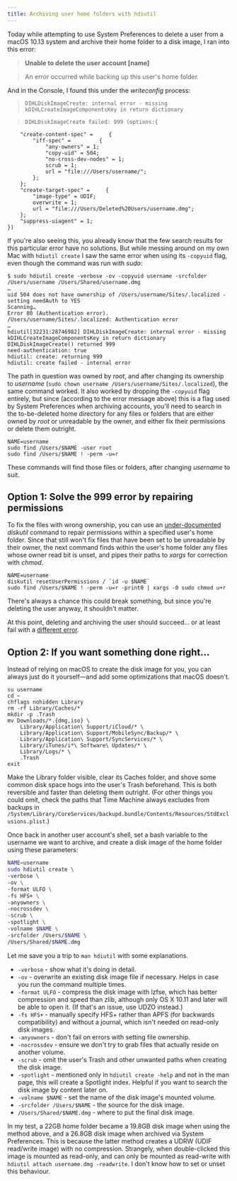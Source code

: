 ```yaml
---
title: Archiving user home folders with hdiutil
---
```


Today while attempting to use System Preferences to delete a user from a macOS 10.13 system and archive their home folder to a disk image, I ran into this error:

> **Unable to delete the user account [name]**

> An error occurred while backing up this user's home folder.

And in the Console, I found this under the _writeconfig_ process:

>     DIHLDiskImageCreate: internal error - missing kDIHLCreateImageComponentsKey in return dictionary

>     DIHLDiskImageCreate failed: 999 (options:{
        "create-content-spec" =     {
            "iff-spec" =         {
                "any-owners" = 1;
                "copy-uid" = 504;
                "no-cross-dev-nodes" = 1;
                scrub = 1;
                url = "file:///Users/username/";
            };
        };
        "create-target-spec" =     {
            "image-type" = UDIF;
            overwrite = 1;
            url = "file:///Users/Deleted%20Users/username.dmg";
        };
        "suppress-uiagent" = 1;
    })

If you're also seeing this, you already know that the few search results for this particular error have no solutions. But while messing around on my own Mac with `hdiutil create` I saw the same error when using its `-copyuid` flag, even though the command was run with _sudo_:

    $ sudo hdiutil create -verbose -ov -copyuid username -srcfolder /Users/username /Users/Shared/username.dmg
    …
    uid 504 does not have ownership of /Users/username/Sites/.localized - setting needAuth to YES
    Scanning…
    Error 80 (Authentication error).
    /Users/username/Sites/.localized: Authentication error
    …
    hdiutil[32231:28746982] DIHLDiskImageCreate: internal error - missing kDIHLCreateImageComponentsKey in return dictionary
    DIHLDiskImageCreate() returned 999
    need-authentication: true
    hdiutil: create: returning 999
    hdiutil: create failed - internal error

The path in question was owned by _root_, and after changing its ownership to _username_ (`sudo chown username /Users/username/Sites/.localized`), the same command worked. It also worked by dropping the `-copyuid` flag entirely, but since (according to the error message above) this is a flag used by System Preferences when archiving accounts, you'll need to search in the to-be-deleted home directory for any files or folders that are either owned by _root_ or unreadable by the owner, and either fix their permissions or delete them outright.

    NAME=username
    sudo find /Users/$NAME -user root
    sudo find /Users/$NAME ! -perm -u=r

These commands will find those files or folders, after changing _username_ to suit.

## Option 1: Solve the 999 error by repairing permissions

To fix the files with wrong ownership, you can use an [under-documented](https://eclecticlight.co/2017/06/15/something-odd-you-cant-fix-sierra-re-introduces-repairing-permissions/)  _diskutil_ command to repair permissions within a specified user's home folder. Since that still won't fix files that have been set to be unreadable by their owner, the next command finds within the user's home folder any files whose owner read bit is unset, and pipes their paths to _xargs_ for correction with _chmod_.

    NAME=username
    diskutil resetUserPermissions / `id -u $NAME`
    sudo find /Users/$NAME ! -perm -u=r -print0 | xargs -0 sudo chmod u+r

There's always a chance this could break something, but since you're deleting the user anyway, it shouldn't matter.

At this point, deleting and archiving the user should succeed… or at least fail with a [different error](https://medium.com/@ambroselittle/cant-delete-original-admin-user-on-macos-high-sierra-1d79fb438246).

## Option 2: If you want something done right…

Instead of relying on macOS to create the disk image for you, you can always just do it yourself—and add some optimizations that macOS doesn't.

    su username
    cd ~
    chflags nohidden Library
    rm -rf Library/Caches/*
    mkdir -p .Trash
    mv Downloads/*.{dmg,iso} \
        Library/Application\ Support/iCloud/* \
        Library/Application\ Support/MobileSync/Backup/* \
        Library/Application\ Support/SyncServices/* \
        Library/iTunes/i*\ Software\ Updates/* \
        Library/Logs/* \
        .Trash
    exit

Make the Library folder visible, clear its Caches folder, and shove some common disk space hogs into the user's Trash beforehand. This is both reversible and faster than deleting them outright. (For other things you could omit, check the paths that Time Machine always excludes from backups in `/System/Library/CoreServices/backupd.bundle/Contents/Resources/StdExclusions.plist`.)

Once back in another user account's shell, set a bash variable to the username we want to archive, and create a disk image of the home folder using these parameters:

```sh
NAME=username
sudo hdiutil create \
-verbose \
-ov \
-format ULFO \
-fs HFS+ \
-anyowners \
-nocrossdev \
-scrub \
-spotlight \
-volname $NAME \
-srcfolder /Users/$NAME \
/Users/Shared/$NAME.dmg
```

Let me save you a trip to `man hdiutil` with some explanations.

- `-verbose` - show what it's doing in detail.
- `-ov` - overwrite an existing disk image file if necessary. Helps in case you run the command multiple times.
- `-format ULFO` - compress the disk image with lzfse, which has better compression and speed than zlib, although only OS X 10.11 and later will be able to open it. (If that's an issue, use UDZO instead.)
- `-fs HFS+` - manually specify HFS+ rather than APFS (for backwards compatibility) and without a journal, which isn't needed on read-only disk images.
- `-anyowners` - don't fail on errors with setting file ownership.
- `-nocrossdev` - ensure we don't try to grab files that actually reside on another volume.
- `-scrub` - omit the user's Trash and other unwanted paths when creating the disk image.
- `-spotlight` - mentioned only in `hdiutil create -help` and not in the man page, this will create a Spotlight index. Helpful if you want to search the disk image by content later on.
- `-volname $NAME` - set the name of the disk image's mounted volume.
- `-srcfolder /Users/$NAME` - the source for the disk image.
- `/Users/Shared/$NAME.dmg` - where to put the final disk image.

In my test, a 22GB home folder became a 19.8GB disk image when using the method above, and a 26.8GB disk image when archived via System Preferences. This is because the latter method creates a UDRW (UDIF read/write image) with no compression. Strangely, when double-clicked this image is mounted as read-only, and can only be mounted as read-write with `hdiutil attach username.dmg -readwrite`. I don't know how to set or unset this behaviour.
